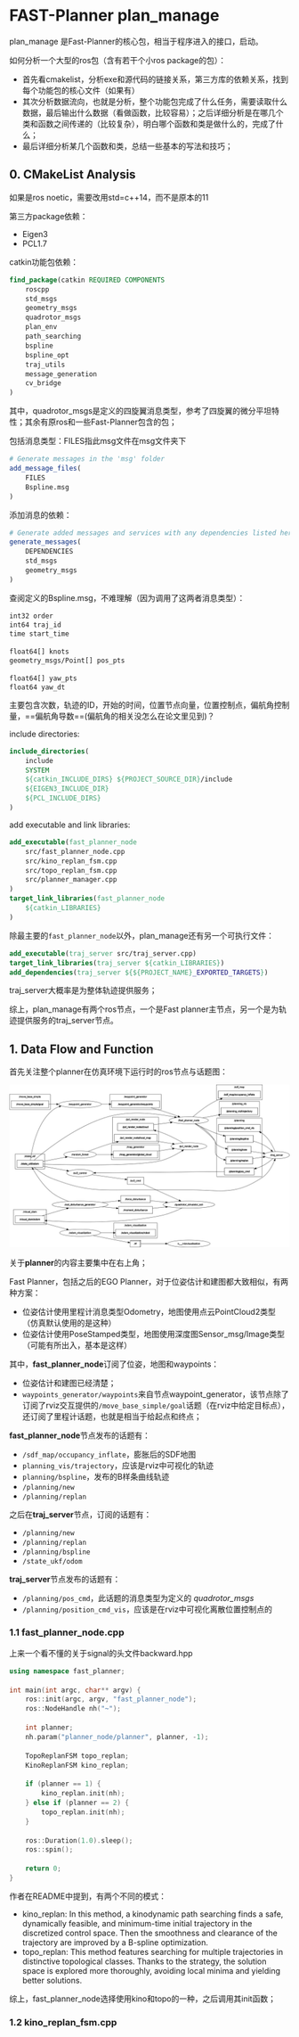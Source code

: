 # FAST-Planner plan_manage

plan_manage 是Fast-Planner的核心包，相当于程序进入的接口，启动。

如何分析一个大型的ros包（含有若干个小ros package的包）：

* 首先看cmakelist，分析exe和源代码的链接关系，第三方库的依赖关系，找到每个功能包的核心文件（如果有）
* 其次分析数据流向，也就是分析，整个功能包完成了什么任务，需要读取什么数据，最后输出什么数据（看做函数，比较容易）；之后详细分析是在哪几个类和函数之间传递的（比较复杂），明白哪个函数和类是做什么的，完成了什么；
* 最后详细分析某几个函数和类，总结一些基本的写法和技巧；

## 0. CMakeList Analysis

如果是ros noetic，需要改用std=c++14，而不是原本的11

第三方package依赖：

* Eigen3
* PCL1.7

catkin功能包依赖：

```cmake
find_package(catkin REQUIRED COMPONENTS
    roscpp
    std_msgs
    geometry_msgs
    quadrotor_msgs
    plan_env
    path_searching
    bspline
    bspline_opt
    traj_utils
    message_generation
    cv_bridge
)
```

其中，quadrotor_msgs是定义的四旋翼消息类型，参考了四旋翼的微分平坦特性；其余有原ros和一些Fast-Planner包含的包；

包括消息类型：FILES指此msg文件在msg文件夹下

```cmake
# Generate messages in the 'msg' folder
add_message_files(
    FILES
    Bspline.msg
)
```

添加消息的依赖：

```cmake
# Generate added messages and services with any dependencies listed here
generate_messages(
    DEPENDENCIES
    std_msgs
    geometry_msgs
)
```

查阅定义的Bspline.msg，不难理解（因为调用了这两者消息类型）：

```
int32 order
int64 traj_id
time start_time

float64[] knots
geometry_msgs/Point[] pos_pts

float64[] yaw_pts
float64 yaw_dt
```

主要包含次数，轨迹的ID，开始的时间，位置节点向量，位置控制点，偏航角控制量，==偏航角导数==(偏航角的相关没怎么在论文里见到)？

include directories:

```cmake
include_directories(
    include
    SYSTEM
    ${catkin_INCLUDE_DIRS} ${PROJECT_SOURCE_DIR}/include
    ${EIGEN3_INCLUDE_DIR}
    ${PCL_INCLUDE_DIRS}
)
```

add executable and link libraries:

```cmake
add_executable(fast_planner_node
    src/fast_planner_node.cpp
    src/kino_replan_fsm.cpp
    src/topo_replan_fsm.cpp
    src/planner_manager.cpp
)
target_link_libraries(fast_planner_node 
    ${catkin_LIBRARIES}
)
```

除最主要的`fast_planner_node`以外，plan_manage还有另一个可执行文件：

```cmake
add_executable(traj_server src/traj_server.cpp)
target_link_libraries(traj_server ${catkin_LIBRARIES})
add_dependencies(traj_server ${${PROJECT_NAME}_EXPORTED_TARGETS})
```

traj_server大概率是为整体轨迹提供服务；

综上，plan_manage有两个ros节点，一个是Fast planner主节点，另一个是为轨迹提供服务的traj_server节点。

## 1. Data Flow and Function

首先关注整个planner在仿真环境下运行时的ros节点与话题图：

![rosgraph](images/rosgraph.png)

关于**planner**的内容主要集中在右上角；

Fast Planner，包括之后的EGO Planner，对于位姿估计和建图都大致相似，有两种方案：

* 位姿估计使用里程计消息类型Odometry，地图使用点云PointCloud2类型（仿真默认使用的是这种）
* 位姿估计使用PoseStamped类型，地图使用深度图Sensor_msg/Image类型（可能有所出入，基本是这样）

其中，**fast_planner_node**订阅了位姿，地图和waypoints：

* 位姿估计和建图已经清楚；
* `waypoints_generator/waypoints`来自节点waypoint_generator，该节点除了订阅了rviz交互提供的`/move_base_simple/goal`话题（在rviz中给定目标点），还订阅了里程计话题，也就是相当于给起点和终点；

**fast_planner_node**节点发布的话题有：

* `/sdf_map/occupancy_inflate`，膨胀后的SDF地图
* `planning_vis/trajectory`，应该是rviz中可视化的轨迹
* `planning/bspline`，发布的B样条曲线轨迹
* `/planning/new`
* `/planning/replan`

之后在**traj_server**节点，订阅的话题有：

* `/planning/new`
* `/planning/replan`
* `/planning/bspline`
* `/state_ukf/odom`

**traj_server**节点发布的话题有：

* `/planning/pos_cmd`，此话题的消息类型为定义的 *quadrotor_msgs*
* `/planning/position_cmd_vis`，应该是在rviz中可视化离散位置控制点的

### 1.1 fast_planner_node.cpp

上来一个看不懂的关于signal的头文件backward.hpp

```cpp
using namespace fast_planner;

int main(int argc, char** argv) {
    ros::init(argc, argv, "fast_planner_node");
    ros::NodeHandle nh("~");

    int planner;
    nh.param("planner_node/planner", planner, -1);

    TopoReplanFSM topo_replan;
    KinoReplanFSM kino_replan;

    if (planner == 1) {
        kino_replan.init(nh);
    } else if (planner == 2) {
        topo_replan.init(nh);
    }

    ros::Duration(1.0).sleep();
    ros::spin();

    return 0;
}
```

作者在README中提到，有两个不同的模式：

* kino_replan: In this method, a kinodynamic path searching finds a safe, dynamically feasible, and minimum-time initial trajectory in the discretized control space.  Then the smoothness and clearance of the trajectory are improved by a B-spline optimization.
* topo_replan: This method features searching for multiple trajectories in distinctive topological classes. Thanks to the strategy, the solution space is explored more thoroughly, avoiding local minima and yielding better solutions.

综上，fast_planner_node选择使用kino和topo的一种，之后调用其init函数；

### 1.2 kino_replan_fsm.cpp

